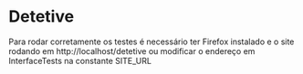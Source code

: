 Detetive
========
Para rodar corretamente os testes é necessário ter Firefox instalado e o site rodando em http://localhost/detetive
ou modificar o endereço em InterfaceTests na constante SITE_URL
